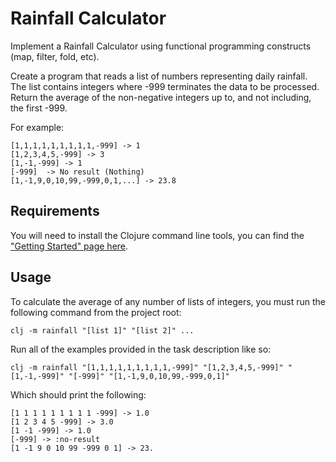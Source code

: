 # Rainfall Calculator

Implement a Rainfall Calculator using functional programming constructs (map, filter, fold, etc).

Create a program that reads a list of numbers representing daily rainfall.  The list contains integers where -999 terminates the data to be processed.
Return the average of the non-negative integers up to, and not including, the first -999.

For example:
```
[1,1,1,1,1,1,1,1,1,-999] -> 1
[1,2,3,4,5,-999] -> 3
[1,-1,-999] -> 1
[-999]  -> No result (Nothing)
[1,-1,9,0,10,99,-999,0,1,...] -> 23.8
```

## Requirements

You will need to install the Clojure command line tools, you can find the ["Getting Started" page here](https://clojure.org/guides/getting_started).

## Usage

To calculate the average of any number of lists of integers, you must run the following command from the project root:
```
clj -m rainfall "[list 1]" "[list 2]" ...
```

Run all of the examples provided in the task description like so:
```
clj -m rainfall "[1,1,1,1,1,1,1,1,1,-999]" "[1,2,3,4,5,-999]" "[1,-1,-999]" "[-999]" "[1,-1,9,0,10,99,-999,0,1]"
```

Which should print the following:
```
[1 1 1 1 1 1 1 1 1 -999] -> 1.0
[1 2 3 4 5 -999] -> 3.0
[1 -1 -999] -> 1.0
[-999] -> :no-result
[1 -1 9 0 10 99 -999 0 1] -> 23.
```

